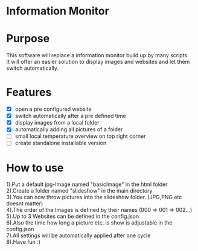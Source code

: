 # Information Monitor
  
# Purpose
This software will replace a information monitor build up by many scripts.  
It will offer an easier solution to display images and websites and let them switch automatically.  

# Features
  
- [x] open a pre configured website
- [x] switch automatically after a pre defined time
- [x] display images from a local folder
- [x] automatically adding all pictures of a folder
- [ ] small local temperature overview on top right corner
- [ ] create standalone installable version

# How to use  
  
1).Put a default jpg-Image named "basicImage" in the html folder  
2).Create a folder named "slideshow" in the main directory  
3).You can now throw pictures into the slideshow folder. (JPG,PNG etc doesnt matter)  
4).The order of the Images is defined by their names (000 => 001 => 002...)   
5).Up to 3 Websites can be defined in the config.json  
6).Also the time how long a picture etc. is show is adjustable in the config.json  
7).All settings will be automatically applied after one cycle  
8).Have fun :)  

